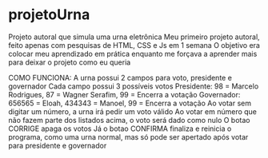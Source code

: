 # projetoUrna
Projeto autoral que simula uma urna eletrônica
Meu primeiro projeto autoral, feito apenas com pesquisas de HTML, CSS e Js em 1 semana
O objetivo era colocar meu aprendizado em prática enquanto me forçava a aprender mais para deixar o projeto como eu queria

COMO FUNCIONA: 
A urna possui 2 campos para voto, presidente e governador
Cada campo possui 3 possíveis votos 
Presidente: 98 = Marcelo Rodrigues, 87 = Wagner Serafim, 99 = Encerra a votação
Governador: 656565 = Eloah, 434343 = Manoel, 99 = Encerra a votação
Ao votar sem digitar um número, a urna irá pedir um voto válido
Ao votar em número que não fazem parte dos listados acima, o voto será dado como nulo
O botao CORRIGE apaga os votos
Já o botao CONFIRMA finaliza e reinicia o programa, como uma urna normal, mas só pode ser apertado após votar para presidente e governador 
